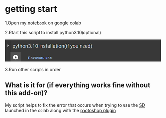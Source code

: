 # getting start

1.Open [my notebook](https://colab.research.google.com/drive/1a87gjUb0KLf03ofE\_fCJ56qBL2B-om2c?usp=sharing) on google colab

2.Rtart this script to install python3.10(optional)

![](.gitbook/assets/image.png)

3.Run other scripts in order

## What is it for (if everything works fine without this add-on)?

My script helps to fix the error that occurs when trying to use the [SD](https://github.com/AUTOMATIC1111/stable-diffusion-webui) launched in the colab along with the [photoshop plugin](https://github.com/isekaidev/stable.art)
